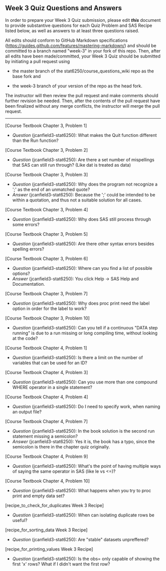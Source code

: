 
## Week 3 Quiz Questions and Answers

In order to prepare your Week 3 Quiz submission, please edit ***this*** document to provide substantive questions for each Quiz Problem and SAS Recipe listed below, as well as answers to at least three questions raised.

All edits should conform to GitHub Markdown specifications (https://guides.github.com/features/mastering-markdown/) and should be committed to a branch named "week-3" in your fork of this repo. Then, after all edits have been made/committed, your Week 3 Quiz should be submitted by initiating a pull request using

- the master branch of the stat6250/course_questions_wiki repo as the base fork and

- the week-3 branch of your version of the repo as the head fork.

The instructor will then review the pull request and make comments should further revision be needed. Then, after the contents of the pull request have been finalized without any merge conflicts, the instructor will merge the pull request.

********************************************************************************



[Course Textbook Chapter 3, Problem 1]
- *Question* (jcanfield3-stat6250): What makes the Quit function different than the Run function?


[Course Textbook Chapter 3, Problem 2]
- *Question* (jcanfield3-stat6250): Are there a set number of mispellings that SAS can still run through? (Like dat is treated as data)


[Course Textbook Chapter 3, Problem 3]
- *Question* (jcanfield3-stat6250): Why does the program not recognize a ';' as the end of an unmatched quote?
- *Answer* (jcanfield3-stat6250): Because the ';' could be intended to be within a quotation, and thus not a suitable solution for all cases.
 
[Course Textbook Chapter 3, Problem 4]
- *Question* (jcanfield3-stat6250): Why does SAS still process through some errors?


[Course Textbook Chapter 3, Problem 5]
- *Question* (jcanfield3-stat6250): Are there other syntax errors besides spelling errors?


[Course Textbook Chapter 3, Problem 6]
- *Question* (jcanfield3-stat6250): Where can you find a list of possible options?
- *Answer* (jcanfield3-stat6250): You click Help -> SAS Help and Documentation.

[Course Textbook Chapter 3, Problem 7]
- *Question* (jcanfield3-stat6250): Why does proc print need the label option in order for the label to work?


[Course Textbook Chapter 3, Problem 10]
- *Question* (jcanfield3-stat6250): Can you tell if a continuous "DATA step running" is due to a run missing or long compiling time, without looking at the code?


[Course Textbook Chapter 4, Problem 1]
- *Question* (jcanfield3-stat6250): Is there a limit on the number of variables that can be used for an ID?


[Course Textbook Chapter 4, Problem 3]
- *Question* (jcanfield3-stat6250): Can you use more than one compound WHERE operator in a single statement?


[Course Textbook Chapter 4, Problem 4]
- *Question* (jcanfield3-stat6250): Do I need to specify work, when naming an output file?


[Course Textbook Chapter 4, Problem 7]
- *Question* (jcanfield3-stat6250): In the book solution is the second run statement missing a semicolon?
- *Answer* (jcanfield3-stat6250): Yes it is, the book has a typo, since the semicolon is there in the chapter quiz originally.


[Course Textbook Chapter 4, Problem 9]
- *Question* (jcanfield3-stat6250): What's the point of having multiple ways of saying the same operator in SAS (like le vs <=)?


[Course Textbook Chapter 4, Problem 10]
- *Question* (jcanfield3-stat6250): What happens when you try to proc print and empty data set?


[recipe_to_check_for_duplicates Week 3 Recipe]
- *Question* (jcanfield3-stat6250): When can isolating duplicate rows be useful?


[recipe_for_sorting_data Week 3 Recipe]
- *Question* (jcanfield3-stat6250): Are "stable" datasets unpreffered?


[recipe_for_printing_values Week 3 Recipe]
- *Question* (jcanfield3-stat6250): Is the obs= only capable of showing the first 'x' rows?  What if I didn't want the first row?
